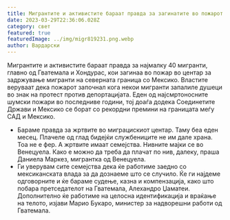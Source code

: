 ```yaml
---
title: Мигрантите и активистите бараат правда за загинатите во пожарот
date: 2023-03-29T22:36:06.028Z
category: свет
featured: true
featuredImage: ../img/migr819231.png.webp
author: Вардарски
---
```


Мигрантите и активистите бараат правда за најмалку 40 мигранти, главно од Гватемала и Хондурас, кои загинаа во пожар во центар за задржување мигранти на северната граница со Мексико. Властите веруваат дека пожарот започнал кога некои мигранти запалиле душеци во знак на протест против депортацијата. Еден од најсмртоносните шумски пожари во последниве години, тој доаѓа додека Соединетите Држави и Мексико се борат со рекордни премини на границата меѓу САД и Мексико.

- Бараме правда за жртвите во миграцискиот центар. Таму беа еден месец. Плачеле од глад бидејќи службениците не им дале храна. Тоа не е фер. А жртвите имаат семејства. Нивните мајки се во Венецуела. Како е можно да треба да плачат по нив, далеку, праша Даниела Маркез, мигрантка од Венецуела.
- Ги уверувам сите семејства дека ќе работиме заедно со мексиканската влада за да дознаеме што се случило. Ќе ги најдеме одговорните и ќе бараме судење, казна и компензација, како што побара претседателот на Гватемала, Алехандро Џаматеи. Дополнително ќе работиме на целосна идентификација и враќање на телото, изјави Марио Букаро, министер за надворешни работи од Гватемала.
